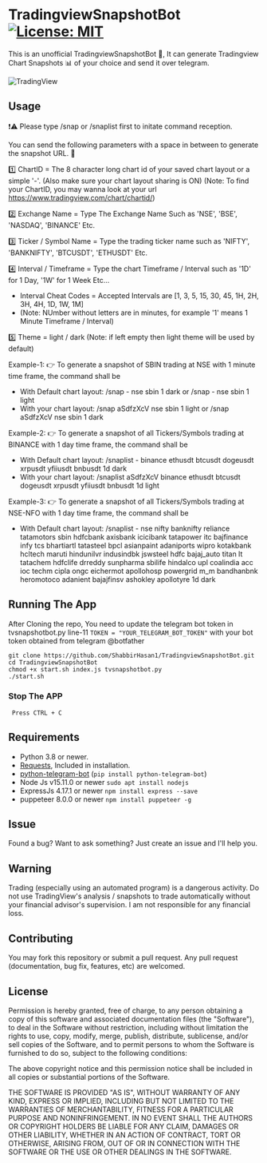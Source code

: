 # TradingviewSnapshotBot [![License: MIT](https://img.shields.io/badge/License-MIT-yellow.svg)](https://opensource.org/licenses/MIT) 
This is an unofficial TradingviewSnapshotBot 🤖, It can generate Tradingview Chart Snapshots 📊 of your choice and send it over telegram.

![TradingView](https://raw.githubusercontent.com/ShabbirHasan1/TradingviewSnapshotBot/main/images/bot.gif)

## Usage
❗️⚠️ Please type /snap or /snaplist first to initate command reception.

  You can send the following parameters with a space in between to generate the snapshot URL. 🚀

  1️⃣ ChartID = The 8 character long chart id of your saved chart layout or a simple '-'. (Also make sure your chart layout sharing is ON)
  (Note: To find your ChartID, you may wanna look at your url https://www.tradingview.com/chart/chartid/)
  
  2️⃣ Exchange Name = Type The Exchange Name Such as 'NSE', 'BSE', 'NASDAQ', 'BINANCE' Etc.

  3️⃣ Ticker / Symbol Name = Type the trading ticker name such as 'NIFTY', 'BANKNIFTY', 'BTCUSDT', 'ETHUSDT' Etc.

  4️⃣ Interval / Timeframe = Type the chart Timeframe / Interval such as '1D' for 1 Day, '1W' for 1 Week Etc...
  - Interval Cheat Codes = Accepted Intervals are [1, 3, 5, 15, 30, 45, 1H, 2H, 3H, 4H, 1D, 1W, 1M]
  - (Note: NUmber without letters are in minutes, for example '1' means 1 Minute Timeframe / Interval)

  5️⃣ Theme = light / dark (Note: if left empty then light theme will be used by default)

  Example-1: 👉 To generate a snapshot of SBIN trading at NSE with 1 minute time frame, the command shall be
  - With Default chart layout: /snap - nse sbin 1 dark    or    /snap - nse sbin 1 light
  - With your chart layout: /snap aSdfzXcV nse sbin 1 light     or /snap aSdfzXcV nse sbin 1 dark

  Example-2: 👉 To generate a snapshot of all Tickers/Symbols trading at BINANCE with 1 day time frame, the command shall be
  - With Default chart layout: /snaplist - binance ethusdt btcusdt dogeusdt xrpusdt yfiiusdt bnbusdt 1d dark
  - With your chart layout: /snaplist aSdfzXcV binance ethusdt btcusdt dogeusdt xrpusdt yfiiusdt bnbusdt 1d light

  Example-3: 👉 To generate a snapshot of all Tickers/Symbols trading at NSE-NFO with 1 day time frame, the command shall be
  - With Default chart layout: /snaplist - nse nifty banknifty reliance tatamotors sbin hdfcbank axisbank icicibank tatapower itc bajfinance infy tcs bhartiartl tatasteel bpcl asianpaint adaniports wipro kotakbank hcltech maruti hindunilvr indusindbk jswsteel hdfc bajaj_auto titan lt tatachem hdfclife drreddy sunpharma sbilife hindalco upl coalindia acc ioc techm cipla ongc eichermot apollohosp powergrid m_m bandhanbnk heromotoco adanient bajajfinsv ashokley apollotyre 1d dark

## Running The App
  After Cloning the repo, You need to update the telegram bot token in tvsnapshotbot.py line-11 ```TOKEN = "YOUR_TELEGRAM_BOT_TOKEN"``` with your bot token obtained from telegram @botfather

  ```
  git clone https://github.com/ShabbirHasan1/TradingviewSnapshotBot.git
  cd TradingviewSnapshotBot
  chmod +x start.sh index.js tvsnapshotbot.py
  ./start.sh
  ```
### Stop The APP
  ``` Press CTRL + C```

## Requirements
 - Python 3.8 or newer.
 - [Requests](https://pypi.org/project/requests/), Included in installation.
 - [python-telegram-bot](https://pypi.org/project/python-telegram-bot/) (```pip install python-telegram-bot```)
 - Node Js v15.11.0 or newer ```sudo apt install nodejs```
 - ExpressJs 4.17.1 or newer ```npm install express --save```
 - puppeteer 8.0.0 or newer ```npm install puppeteer -g```

## Issue
 Found a bug? Want to ask something? Just create an issue and I'll help you.
  
## Warning
 Trading (especially using an automated program) is a dangerous activity. Do not use TradingView's analysis / snapshots to trade automatically without your financial advisor's supervision. I am not responsible for any financial loss.

## Contributing
 You may fork this repository or submit a pull request. Any pull request (documentation, bug fix, features, etc) are welcomed.

## License
 Permission is hereby granted, free of charge, to any person obtaining a copy of this software and associated documentation files (the "Software"), to deal in the Software without restriction, including without limitation the rights to use, copy, modify, merge, publish, distribute, sublicense, and/or sell copies of the Software, and to permit persons to whom the Software is furnished to do so, subject to the following conditions:

 The above copyright notice and this permission notice shall be included in all copies or substantial portions of the Software.

 THE SOFTWARE IS PROVIDED "AS IS", WITHOUT WARRANTY OF ANY KIND, EXPRESS OR IMPLIED, INCLUDING BUT NOT LIMITED TO THE WARRANTIES OF MERCHANTABILITY, FITNESS FOR A PARTICULAR PURPOSE AND NONINFRINGEMENT. IN NO EVENT SHALL THE AUTHORS OR COPYRIGHT HOLDERS BE LIABLE FOR ANY CLAIM, DAMAGES OR OTHER LIABILITY, WHETHER IN AN ACTION OF CONTRACT, TORT OR OTHERWISE, ARISING FROM, OUT OF OR IN CONNECTION WITH THE SOFTWARE OR THE USE OR OTHER DEALINGS IN THE SOFTWARE. 

